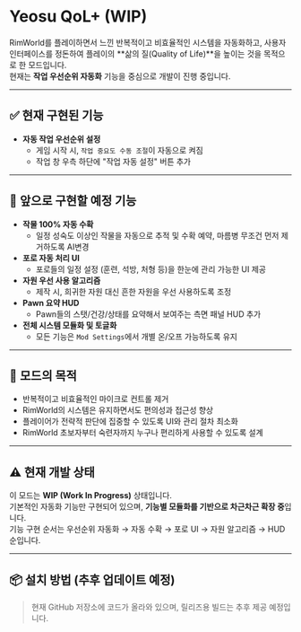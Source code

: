 # Yeosu QoL+ (WIP)

RimWorld를 플레이하면서 느낀 반복적이고 비효율적인 시스템을 자동화하고, 사용자 인터페이스를 정돈하여 플레이의 **삶의 질(Quality of Life)**을 높이는 것을 목적으로 한 모드입니다.  
현재는 **작업 우선순위 자동화** 기능을 중심으로 개발이 진행 중입니다.

---

## ✅ 현재 구현된 기능

- **자동 작업 우선순위 설정**
  - 게임 시작 시, `작업 중요도 수동 조절`이 자동으로 켜짐
  - 작업 창 우측 하단에 "작업 자동 설정" 버튼 추가
---

## 🔧 앞으로 구현할 예정 기능

- **작물 100% 자동 수확**
  - 일정 성숙도 이상인 작물을 자동으로 추적 및 수확 예약, 마름병 무조건 먼저 제거하도록 AI변경
- **포로 자동 처리 UI**
  - 포로들의 일정 설정 (훈련, 석방, 처형 등)을 한눈에 관리 가능한 UI 제공
- **자원 우선 사용 알고리즘**
  - 제작 시, 희귀한 자원 대신 흔한 자원을 우선 사용하도록 조정
- **Pawn 요약 HUD**
  - Pawn들의 스탯/건강/상태를 요약해서 보여주는 측면 패널 HUD 추가
- **전체 시스템 모듈화 및 토글화**
  - 모든 기능은 `Mod Settings`에서 개별 온/오프 가능하도록 유지

---

## 🎯 모드의 목적

- 반복적이고 비효율적인 마이크로 컨트롤 제거
- RimWorld의 시스템은 유지하면서도 편의성과 접근성 향상
- 플레이어가 전략적 판단에 집중할 수 있도록 UI와 관리 절차 최소화
- RimWorld 초보자부터 숙련자까지 누구나 편리하게 사용할 수 있도록 설계

---

## ⚠️ 현재 개발 상태

이 모드는 **WIP (Work In Progress)** 상태입니다.  
기본적인 자동화 기능만 구현되어 있으며, **기능별 모듈화를 기반으로 차근차근 확장 중**입니다.  
기능 구현 순서는 우선순위 자동화 → 자동 수확 → 포로 UI → 자원 알고리즘 → HUD 순입니다.

---

## 📦 설치 방법 (추후 업데이트 예정)

> 현재 GitHub 저장소에 코드가 올라와 있으며, 릴리즈용 빌드는 추후 제공 예정입니다.

